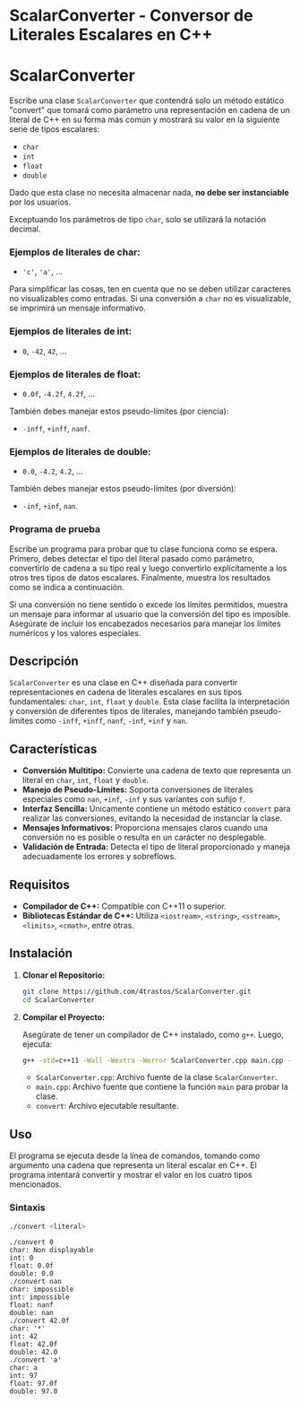 # ScalarConverter - Conversor de Literales Escalares en C++

# ScalarConverter

Escribe una clase `ScalarConverter` que contendrá solo un método estático "convert" que tomará como parámetro una representación en cadena de un literal de C++ en su forma más común y mostrará su valor en la siguiente serie de tipos escalares:

- `char`
- `int`
- `float`
- `double`

Dado que esta clase no necesita almacenar nada, **no debe ser instanciable** por los usuarios.

Exceptuando los parámetros de tipo `char`, solo se utilizará la notación decimal.

### Ejemplos de literales de char:
- `'c'`, `'a'`, ...

Para simplificar las cosas, ten en cuenta que no se deben utilizar caracteres no visualizables como entradas. Si una conversión a `char` no es visualizable, se imprimirá un mensaje informativo.

### Ejemplos de literales de int:
- `0`, `-42`, `42`, ...

### Ejemplos de literales de float:
- `0.0f`, `-4.2f`, `4.2f`, ...

También debes manejar estos pseudo-límites (por ciencia):
- `-inff`, `+inff`, `nanf`.

### Ejemplos de literales de double:
- `0.0`, `-4.2`, `4.2`, ...

También debes manejar estos pseudo-límites (por diversión):
- `-inf`, `+inf`, `nan`.

### Programa de prueba

Escribe un programa para probar que tu clase funciona como se espera. Primero, debes detectar el tipo del literal pasado como parámetro, convertirlo de cadena a su tipo real y luego convertirlo explícitamente a los otros tres tipos de datos escalares. Finalmente, muestra los resultados como se indica a continuación.

Si una conversión no tiene sentido o excede los límites permitidos, muestra un mensaje para informar al usuario que la conversión del tipo es imposible. Asegúrate de incluir los encabezados necesarios para manejar los límites numéricos y los valores especiales.

## Descripción

`ScalarConverter` es una clase en C++ diseñada para convertir representaciones en cadena de literales escalares en sus tipos fundamentales: `char`, `int`, `float` y `double`. Esta clase facilita la interpretación y conversión de diferentes tipos de literales, manejando también pseudo-límites como `-inff`, `+inff`, `nanf`, `-inf`, `+inf` y `nan`.

## Características

- **Conversión Multitipo:** Convierte una cadena de texto que representa un literal en `char`, `int`, `float` y `double`.
- **Manejo de Pseudo-Límites:** Soporta conversiones de literales especiales como `nan`, `+inf`, `-inf` y sus variantes con sufijo `f`.
- **Interfaz Sencilla:** Únicamente contiene un método estático `convert` para realizar las conversiones, evitando la necesidad de instanciar la clase.
- **Mensajes Informativos:** Proporciona mensajes claros cuando una conversión no es posible o resulta en un carácter no desplegable.
- **Validación de Entrada:** Detecta el tipo de literal proporcionado y maneja adecuadamente los errores y sobreflows.

## Requisitos

- **Compilador de C++:** Compatible con C++11 o superior.
- **Bibliotecas Estándar de C++:** Utiliza `<iostream>`, `<string>`, `<sstream>`, `<limits>`, `<cmath>`, entre otras.

## Instalación

1. **Clonar el Repositorio:**

    ```bash
    git clone https://github.com/4trastos/ScalarConverter.git
    cd ScalarConverter
    ```

2. **Compilar el Proyecto:**

    Asegúrate de tener un compilador de C++ instalado, como `g++`. Luego, ejecuta:

    ```bash
    g++ -std=c++11 -Wall -Wextra -Werror ScalarConverter.cpp main.cpp -o convert
    ```

    - `ScalarConverter.cpp`: Archivo fuente de la clase `ScalarConverter`.
    - `main.cpp`: Archivo fuente que contiene la función `main` para probar la clase.
    - `convert`: Archivo ejecutable resultante.

## Uso

El programa se ejecuta desde la línea de comandos, tomando como argumento una cadena que representa un literal escalar en C++. El programa intentará convertir y mostrar el valor en los cuatro tipos mencionados.

### Sintaxis

```bash
./convert <literal>
```
```
./convert 0
char: Non displayable
int: 0
float: 0.0f
double: 0.0
./convert nan
char: impossible
int: impossible
float: nanf
double: nan
./convert 42.0f
char: '*'
int: 42
float: 42.0f
double: 42.0
./convert 'a'
char: a
int: 97
float: 97.0f
double: 97.0
```

